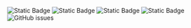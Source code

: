 ![Static Badge](https://img.shields.io/badge/blacklists-60-000000) ![Static Badge](https://img.shields.io/badge/blacklisted-3150197-cc0000) ![Static Badge](https://img.shields.io/badge/whitelisted-2244-00CC00) ![Static Badge](https://img.shields.io/badge/streaming_blacklist-28107-000000) ![GitHub issues](https://img.shields.io/github/issues/fabriziosalmi/blacklists)

